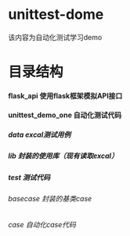 # unittest-dome
该内容为自动化测试学习demo

# 目录结构
#### flask_api  使用flask框架模拟API接口
#### unittest_demo_one 自动化测试代码
##### data excal测试用例
##### lib 封装的使用库（现有读取excal）
##### test 测试代码
###### basecase 封装的基类case
###### case 自动化case代码
